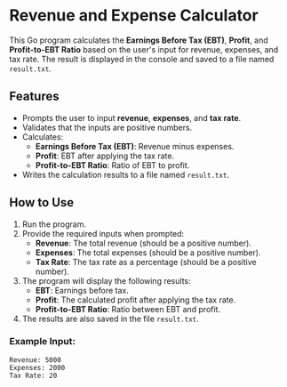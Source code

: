 # Revenue and Expense Calculator

This Go program calculates the **Earnings Before Tax (EBT)**, **Profit**, and **Profit-to-EBT Ratio** based on the user's input for revenue, expenses, and tax rate. The result is displayed in the console and saved to a file named `result.txt`.

## Features

- Prompts the user to input **revenue**, **expenses**, and **tax rate**.
- Validates that the inputs are positive numbers.
- Calculates:
  - **Earnings Before Tax (EBT)**: Revenue minus expenses.
  - **Profit**: EBT after applying the tax rate.
  - **Profit-to-EBT Ratio**: Ratio of EBT to profit.
- Writes the calculation results to a file named `result.txt`.

## How to Use

1. Run the program.
2. Provide the required inputs when prompted:
   - **Revenue**: The total revenue (should be a positive number).
   - **Expenses**: The total expenses (should be a positive number).
   - **Tax Rate**: The tax rate as a percentage (should be a positive number).
3. The program will display the following results:
   - **EBT**: Earnings before tax.
   - **Profit**: The calculated profit after applying the tax rate.
   - **Profit-to-EBT Ratio**: Ratio between EBT and profit.
4. The results are also saved in the file `result.txt`.

### Example Input:

```plaintext
Revenue: 5000
Expenses: 2000
Tax Rate: 20
